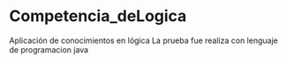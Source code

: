 # Competencia_deLogica
Aplicación de conocimientos en lógica
La prueba fue realiza con lenguaje de programacion java
